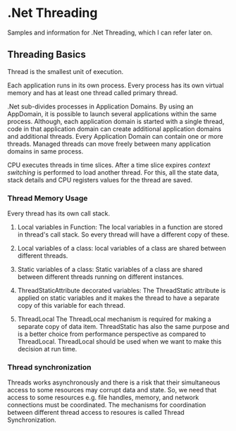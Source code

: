 # .Net Threading

Samples and information for .Net Threading, which I can refer later on.

## Threading Basics
Thread is the smallest unit of execution.

Each application runs in its own process. Every process has its own virtual memory and has at least one thread called primary thread.

.Net sub-divides processes in Application Domains. By using an AppDomain, it is possible to launch several applications within the same process. Although, each application domain is started with a single thread, code in that application domain can create additional application domains and additional threads. Every Application Domain can contain one or more threads. Managed threads can move freely between many application domains in same process.

CPU executes threads in time slices. After a time slice expires *context switching* is performed to load another thread. For this, all the state data, stack details and CPU registers values for the thread are saved.

### Thread Memory Usage
Every thread has its own call stack. 

1. Local variables in Function:
The local variables in a function are stored in thread's call stack. So every thread will have a different copy of these.

2. Local variables of a class:
local variables of a class are shared between different threads.

3. Static variables of a class:
Static variables of a class are shared between different threads running on different instances.

4. ThreadStaticAttribute decorated variables:
The ThreadStatic attribute is applied on static variables and it makes the thread to have a separate copy of this variable for each thread.

5. ThreadLocal
The ThreadLocal mechanism is required for making a separate copy of data item. ThreadStatic has also the same purpose and is a better choice from performance perspective as compared to ThreadLocal. ThreadLocal should be used when we want to make this decision at run time.  

### Thread synchronization
Threads works asynchronously and there is a risk that their simultaneous access to some resources may corrupt data and state. So, we need that access to some resources e.g. file handles, memory, and network connections must be coordinated. The mechanisms for coordination between different thread access to resoures is called Thread Synchronization.



